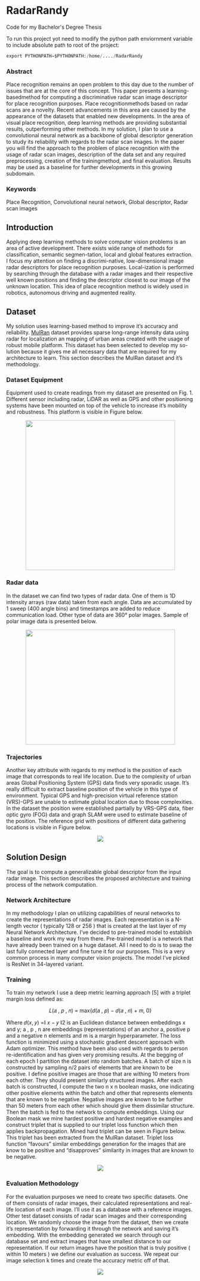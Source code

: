 # RadarRandy
Code for my Bachelor's Degree Thesis

To run this project yot need to modify the python path enviornment variable to include absolute path to root of the project:

```python
export PYTHONPATH=$PYTHONPATH:/home/..../RadarRandy
```

### Abstract

Place recognition remains an open problem to this day due to the number of
issues that are at the core of this concept. This paper presents a learning-basedmethod for
computing a discriminative radar scan image descriptor for place recognition purposes.
Place recognitionmethods based on radar scans are a novelty. Recent advancements in
this area are caused by the appearance of the datasets that enabled new developments.
In the area of visual place recognition, deep learning methods are providing substantial
results, outperforming other methods. In my solution, I plan to use a convolutional neural
network as a backbone of global descriptor generation to study its reliability with regards
to the radar scan images. In the paper you will find the approach to the problem of
place recognition with the usage of radar scan images, description of the data set and any
required preprocessing, creation of the trainingmethod, and final evaluation. Results may
be used as a baseline for further developments in this growing subdomain.

### Keywords
Place Recognition, Convolutional neural network, Global descriptor, Radar
scan images

## Introduction
Applying deep learning methods to solve computer vision problems is an area of active development. There exists wide range of methods for classification, semantic segmen-tation, local and global features extraction. I focus my attention on finding a discrimi-native, low-dimensional image radar descriptors for place recognition purposes. Local-ization is performed by searching through the database with a radar images and their respective well known positions and finding the descriptor closest to our image of the unknown location. This idea of place recognition method is widely used in robotics, autonomous driving and augmented reality.

## Dataset

My solution uses learning-based method to improve it’s accuracy and reliability. [MulRan](https://sites.google.com/view/mulran-pr/home) dataset provides sparse long-range intensity data using radar for localization an mapping of urban areas created with the usage of robust mobile platform. This dataset has been selected to develop my so-lution because it gives me all necessary data that are required for my architecture to learn. This section describes the MulRan dataset and it’s methodology.

### Dataset Equipment

Equipment used to create readings from my dataset are presented on Fig. 1. Different
sensor including radar, LiDAR as well as GPS and other positioning systems have been
mounted on top of the vehicle to increase it’s mobility and robustness. This platform is visible in Figure below.

<center>
<img src="https://github.com/Szuumii/RadarRandy/blob/main/images/mobile-platform.PNG" width="400" height="400">
</center>


### Radar data

In the dataset we can find two types of radar data. One of them is 1D intensity arrays
(raw data) taken from each angle. Data are accumulated by 1 sweep (400 angle bins)
and timestamps are added to reduce communication load. Other type of data are 360°
polar images. Sample of polar image data is presented below.

<center>
<img src="https://github.com/Szuumii/RadarRandy/blob/main/images/polarExample.png" width="400" height="307">
</center>

### Trajectories

Another key attribute with regards to my method is the position of each image that
corresponds to real life location. Due to the complexity of urban areas Global Positioning
System (GPS) data finds very sporadic usage. It’s really difficult to extract baseline
position of the vehicle in this type of environment. Typical GPS and high-precision
virtual reference station (VRS)-GPS are unable to estimate global location due to those
complexities. In the dataset the position were established partially by VRS-GPS data,
fiber optic gyro (FOG) data and graph SLAM were used to estimate baseline of the
position. The reference grid with positions of different data gathering locations is visible
in Figure below.

<center>
<img src="https://github.com/Szuumii/RadarRandy/blob/main/images/position-grid.PNG">
</center>

## Solution Design

The goal is to compute a generalizable global descriptor from the input radar image.
This section describes the proposed architecture and training process of the network
computation.

### Network Architecture
In my methodology I plan on utilizing capabilities of neural networks to create the representations
of radar images. Each representation is a N-length vector ( typically 128
or 256 ) that is created at the last layer of my Neural Network Architecture. I’ve decided
to pre-trained model to establish a baseline and work my way from there. Pre-trained
model is a network that have already been trained on a huge dataset. All I need to do is
to swap the last fully connected layer and fine tune it for our purposes. This is a very
common process in many computer vision projects. The model I’ve picked is ResNet in 34-layered variant.

### Training

To train my network I use a deep metric learning approach [5] with a triplet
margin loss defined as:
<center>
𝐿(𝑎 , 𝑝 , 𝑛) = max⁡{𝑑(𝑎 , 𝑝) − ⁡𝑑(𝑎 , 𝑛) + 𝑚, 0}
</center>

Where 𝑑(𝑥, 𝑦) =⁡∥ 𝑥 − 𝑦 ∥2 is an Euclidean distance between embeddings x and y; a ,
p , n are embeddings (representations) of an anchor a, positive p and a negative n elements
and m is a margin hyperparameter. The loss function is minimized using a stochastic gradient descent approach with Adam optimizer. This method have been also used with regards to person re-identification and has given
very promising results. At the begging of each epoch I partition the dataset into random
batches. A batch of size n is constructed by sampling n/2 pairs of elements that are
known to be positive. I define positive images are those that are withing 10 meters from
each other. They should present similarly structured images. After each batch is constructed,
I compute the two n x n boolean masks, one indicating other positive elements
within the batch and other that represents elements that are known to be negative. Negative
images are known to be further than 50 meters from each other which should give
them dissimilar structure. Then the batch is fed to the network to compute embeddings.
Using our Boolean mask we mine hardest positive and hardest negative examples and
construct triplet that is supplied to our triplet loss function which then applies backpropagation.
Mined hard triplet can be seen in Figure below. This triplet has been extracted
from the MulRan dataset. Triplet loss function “favours” similar embeddings generation
for the images that are know to be positive and “disapproves” similarity in images
that are known to be negative.

<center>
<img src="https://github.com/Szuumii/RadarRandy/blob/main/images/learning-triplet.png">
</center>

### Evaluation Methodology

For the evaluation purposes we need to create two specific datasets. One of them consists
of radar images, their calculated representations and real-life location of each image.
I’ll use it as a database with a reference images. Other test dataset consists of radar
scan images and their corresponding location. We randomly choose the image from the
dataset, then we create it’s representation by forwarding it through the network and
saving it’s embedding. With the embedding generated we search through our database
set and extract images that have smallest distance to our representation. If our return
images have the position that is truly positive ( within 10 meters ) we define our evaluation
as success. We repeat our image selection k times and create the accuracy metric
off of that.

<center>
<img src="https://github.com/Szuumii/RadarRandy/blob/main/images/location-method.PNG">
</center>